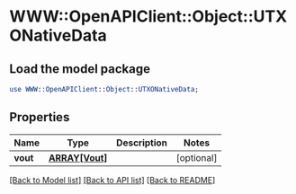 # WWW::OpenAPIClient::Object::UTXONativeData

## Load the model package
```perl
use WWW::OpenAPIClient::Object::UTXONativeData;
```

## Properties
Name | Type | Description | Notes
------------ | ------------- | ------------- | -------------
**vout** | [**ARRAY[Vout]**](Vout.md) |  | [optional] 

[[Back to Model list]](../README.md#documentation-for-models) [[Back to API list]](../README.md#documentation-for-api-endpoints) [[Back to README]](../README.md)



